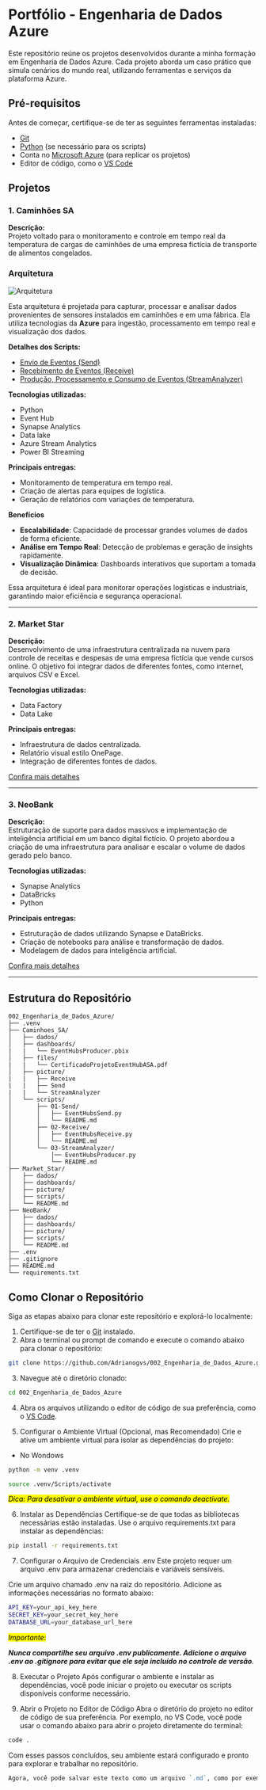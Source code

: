 # Portfólio - Engenharia de Dados Azure

Este repositório reúne os projetos desenvolvidos durante a minha formação em Engenharia de Dados Azure. Cada projeto aborda um caso prático que simula cenários do mundo real, utilizando ferramentas e serviços da plataforma Azure.

## Pré-requisitos

Antes de começar, certifique-se de ter as seguintes ferramentas instaladas:

- [Git](https://git-scm.com/)
- [Python](https://www.python.org/) (se necessário para os scripts)
- Conta no [Microsoft Azure](https://azure.microsoft.com/) (para replicar os projetos)
- Editor de código, como o [VS Code](https://code.visualstudio.com/)

## Projetos

### 1. Caminhões SA
**Descrição:**  
Projeto voltado para o monitoramento e controle em tempo real da temperatura de cargas de caminhões de uma empresa fictícia de transporte de alimentos congelados.

### Arquitetura

![Arquitetura](https://github.com/Adrianogvs/002_Engenharia_de_Dados_Azure/blob/main/Caminhoes_SA/picture/01.png)

Esta arquitetura é projetada para capturar, processar e analisar dados provenientes de sensores instalados em caminhões e em uma fábrica. Ela utiliza tecnologias da **Azure** para ingestão, processamento em tempo real e visualização dos dados.



**Detalhes dos Scripts:**
- [Envio de Eventos (Send)](https://github.com/Adrianogvs/002_Engenharia_de_Dados_Azure/blob/main/Caminhoes_SA/scripts/01-Send/README.md)  
- [Recebimento de Eventos (Receive)](https://github.com/Adrianogvs/002_Engenharia_de_Dados_Azure/blob/main/Caminhoes_SA/scripts/02-Receive/README.md)
- [Produção, Processamento e Consumo de Eventos (StreamAnalyzer)](https://github.com/Adrianogvs/002_Engenharia_de_Dados_Azure/blob/main/Caminhoes_SA/scripts/03-StreamAnalyzer/README.md)

**Tecnologias utilizadas:**  
- Python
- Event Hub  
- Synapse Analytics  
- Data lake
- Azure Stream Analytics
- Power BI Streaming

**Principais entregas:**  
- Monitoramento de temperatura em tempo real.  
- Criação de alertas para equipes de logística.  
- Geração de relatórios com variações de temperatura.  

**Benefícios**
- **Escalabilidade**: Capacidade de processar grandes volumes de dados de forma eficiente.
- **Análise em Tempo Real**: Detecção de problemas e geração de insights rapidamente.
- **Visualização Dinâmica**: Dashboards interativos que suportam a tomada de decisão.

Essa arquitetura é ideal para monitorar operações logísticas e industriais, garantindo maior eficiência e segurança operacional.



---

### 2. Market Star
**Descrição:**  
Desenvolvimento de uma infraestrutura centralizada na nuvem para controle de receitas e despesas de uma empresa fictícia que vende cursos online. O objetivo foi integrar dados de diferentes fontes, como internet, arquivos CSV e Excel.

**Tecnologias utilizadas:**  
- Data Factory  
- Data Lake  

**Principais entregas:**  
- Infraestrutura de dados centralizada.  
- Relatório visual estilo OnePage.  
- Integração de diferentes fontes de dados.  

[Confira mais detalhes](Market_Star/README.md)

---

### 3. NeoBank
**Descrição:**  
Estruturação de suporte para dados massivos e implementação de inteligência artificial em um banco digital fictício. O projeto abordou a criação de uma infraestrutura para analisar e escalar o volume de dados gerado pelo banco.

**Tecnologias utilizadas:**  
- Synapse Analytics  
- DataBricks  
- Python  

**Principais entregas:**  
- Estruturação de dados utilizando Synapse e DataBricks.  
- Criação de notebooks para análise e transformação de dados.  
- Modelagem de dados para inteligência artificial.  

[Confira mais detalhes](NeoBank/README.md)

---

## Estrutura do Repositório

```plaintext
002_Engenharia_de_Dados_Azure/
├── .venv
├── Caminhoes_SA/
│   ├── dados/
│   ├── dashboards/
|   |   └── EventHubsProducer.pbix
│   ├── files/
|   |   └── CertificadoProjetoEventHubASA.pdf
│   ├── picture/
|   |   ├── Receive
|   |   ├── Send
|   |   └── StreamAnalyzer
│   └── scripts/
│       ├── 01-Send/
│       │   ├── EventHubsSend.py
│       │   └── README.md
│       ├── 02-Receive/
│       │   ├── EventHubsReceive.py
│       │   └── README.md
│       └── 03-StreamAnalyzer/
│           │── EventHubsProducer.py
│           └── README.md
├── Market_Star/
│   ├── dados/
│   ├── dashboards/
│   ├── picture/
│   ├── scripts/
│   └── README.md
├── NeoBank/
│   ├── dados/
│   ├── dashboards/
│   ├── picture/
│   ├── scripts/
│   └── README.md
├── .env
├── .gitignore
├── README.md 
└── requirements.txt
```

## Como Clonar o Repositório

Siga as etapas abaixo para clonar este repositório e explorá-lo localmente:

1. Certifique-se de ter o [Git](https://git-scm.com/) instalado.
2. Abra o terminal ou prompt de comando e execute o comando abaixo para clonar o repositório:

```bash
git clone https://github.com/Adrianogvs/002_Engenharia_de_Dados_Azure.git
```

3. Navegue até o diretório clonado:
```bash
cd 002_Engenharia_de_Dados_Azure
```

4. Abra os arquivos utilizando o editor de código de sua preferência, como o [VS Code](https://code.visualstudio.com/).

5. Configurar o Ambiente Virtual (Opcional, mas Recomendado)
Crie e ative um ambiente virtual para isolar as dependências do projeto:
* No Wondows
```bash
python -m venv .venv
```
```bash
source .venv/Scripts/activate
```

<i><mark>Dica: Para desativar o ambiente virtual, use o comando deactivate.</mark></i>

<p></p>

6. Instalar as Dependências
Certifique-se de que todas as bibliotecas necessárias estão instaladas. Use o arquivo requirements.txt para instalar as dependências:
```bash
pip install -r requirements.txt
```

7. Configurar o Arquivo de Credenciais .env
Este projeto requer um arquivo .env para armazenar credenciais e variáveis sensíveis.

Crie um arquivo chamado .env na raiz do repositório.
Adicione as informações necessárias no formato abaixo:
```bash
API_KEY=your_api_key_here
SECRET_KEY=your_secret_key_here
DATABASE_URL=your_database_url_here
```
<i><mark>Importante:</mark>

<b>Nunca compartilhe seu arquivo .env publicamente.
Adicione o arquivo .env ao .gitignore para evitar que ele seja incluído no controle de versão</b>.
</i>

8. Executar o Projeto
Após configurar o ambiente e instalar as dependências, você pode iniciar o projeto ou executar os scripts disponíveis conforme necessário.

9. Abrir o Projeto no Editor de Código
Abra o diretório do projeto no editor de código de sua preferência. Por exemplo, no VS Code, você pode usar o comando abaixo para abrir o projeto diretamente do terminal:
```bash
code .
```
Com esses passos concluídos, seu ambiente estará configurado e pronto para explorar e trabalhar no repositório.
```perl
Agora, você pode salvar este texto como um arquivo `.md`, como por exemplo `README.md`, sem precisar ajustar manualmente no VS Code. Basta copiar e colar! 😊
```
